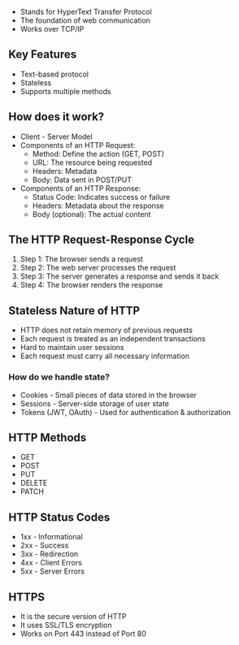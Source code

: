 - Stands for HyperText Transfer Protocol
- The foundation of web communication
- Works over TCP/IP
## Key Features

- Text-based protocol
- Stateless
- Supports multiple methods
## How does it work?

- Client - Server Model
- Components of an HTTP Request:
	- Method: Define the action (GET, POST)
	- URL: The resource being requested
	- Headers: Metadata
	- Body: Data sent in POST/PUT
- Components of an HTTP Response:
	- Status Code: Indicates success or failure
	- Headers: Metadata about the response
	- Body (optional): The actual content

## The HTTP Request-Response Cycle

1. Step 1: The browser sends a request
2. Step 2: The web server processes the request
3. Step 3: The server generates a response and sends it back
4. Step 4: The browser renders the response
## Stateless Nature of HTTP

- HTTP does not retain memory of previous requests
- Each request is treated as an independent transactions
- Hard to maintain user sessions
- Each request must carry all necessary information
### How do we handle state?

- Cookies - Small pieces of data stored in the browser
- Sessions - Server-side storage of user state
- Tokens (JWT, OAuth) - Used for authentication & authorization
## HTTP Methods

- GET
- POST
- PUT
- DELETE
- PATCH
## HTTP Status Codes

- 1xx - Informational
- 2xx - Success
- 3xx - Redirection
- 4xx - Client Errors
- 5xx - Server Errors
## HTTPS

- It is the secure version of HTTP
- It uses SSL/TLS encryption
- Works on Port 443 instead of Port 80